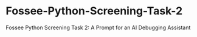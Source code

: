 # Fossee-Python-Screening-Task-2
Fossee Python Screening Task 2: A Prompt for an AI Debugging Assistant
